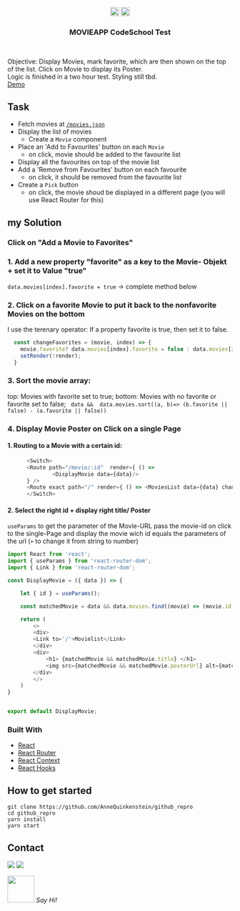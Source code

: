 <!-- https://www.markdownguide.org/basic-syntax/#reference-style-links-->
<!-- search and replace  github_repro & netlify  -->

  

<p align="center">
  <a href="mailto:a.quinkenstein@gmail.com"><img src="https://image.flaticon.com/icons/svg/725/725643.svg" height="20" width="20" /></a>
  <a href="https://linkedin.com/in/AnneQuinkenstein"><img src="https://cdn.jsdelivr.net/npm/simple-icons@3.0.1/icons/linkedin.svg" height="20"     width="20" /></a>
</p>

<!-- PROJECT LOGO -->

  <h3 align="center">MOVIEAPP CodeSchool Test</h3>

<br />
<p align="left">
   Objective: 
    Display Movies, mark favorite, which are then shown on the top of the list. 
    Click on Movie to display its Poster. 
    <br />
    Logic is finished in a two hour test. Styling still tbd. 
    <br />
      <a href="https://aquin-movies.netlify.app/">Demo</a>
</p>

## Task
- Fetch movies at [`/movies.json`](https://raw.githubusercontent.com/wildcodeschoolparis/datas/master/movies.json)
- Display the list of movies 
  - Create a `Movie` component
- Place an 'Add to Favourites' button on each `Movie`
  - on click, movie should be added to the favourite list
- Display all the favourites on top of the movie list
- Add a 'Remove from Favourites' button on each favourite
  - on click, it should be removed from the favourite list
- Create a `Pick` button 
  - on click, the movie shoud be displayed in a different page (you will use React Router for this)

## my Solution 
### Click on "Add a Movie to Favorites" 

### 1. Add a new property "favorite" as a key to the Movie- Objekt + set it to Value "true"

`data.movies[index].favorite = true`
-> complete method below

### 2. Click on a favorite Movie to put it back to the nonfavorite Movies on the bottom
I use the terenary operator: If a property favorite is true, then set it to false. 

```javascript
  const changeFavorites = (movie, index) => {
    movie.favorite? data.movies[index].favorite = false : data.movies[index].favorite = true;   
    setRender(!render); 
  }
```

### 3. Sort the movie array: 
top: Movies with favorite set to true; 
bottom: Movies with no favorite or favorite set to false; 
` data &&  data.movies.sort((a, b)=> (b.favorite || false) - (a.favorite || false))`

### 4. Display Movie Poster on Click on a single Page 
#### 1. Routing to a Movie with a certain id: 

```javascript
      <Switch>
      <Route path="/movie/:id"  render={ () => 
              <DisplayMovie data={data}/>  
      } /> 
      <Route exact path="/" render={ () => <MoviesList data={data} changeFavorites ={changeFavorites} render={render}/> }/>
      </Switch>
```
#### 2. Select the right id + display right title/ Poster 
`useParams` to get the parameter of the Movie-URL
pass the movie-id on click to the single-Page and display the movie wich id equals the parameters of the url
(`+` to change it from string to number)

```javascript
import React from 'react';
import { useParams } from 'react-router-dom';
import { Link } from 'react-router-dom';

const DisplayMovie = ({ data }) => {

    let { id } = useParams();

    const matchedMovie = data && data.movies.find((movie) => (movie.id === +id))

    return (
        <>
        <div>
        <Link to='/'>Movielist</Link>
        </div>
        <div>
            <h1> {matchedMovie && matchedMovie.title} </h1>
            <img src={matchedMovie && matchedMovie.posterUrl} alt={matchedMovie && matchedMovie.title} />
        </div>
        </>
    )
}


export default DisplayMovie;
```




### Built With

- [React](https://reactjs.org/)
- [React Router](https://reacttraining.com/blog/react-router-v6-pre/)
- [React Context](https://reactjs.org/docs/context.html)
- [React Hooks](https://reactjs.org/)

## How to get started
    git clone https://github.com/AnneQuinkenstein/github_repro
    cd github_repro
    yarn install
    yarn start


## Contact

<p> <a target="_blank" href="https://www.linkedin.com/in/anne-quinkenstein"><img src="https://img.shields.io/badge/-LinkedIn-0077B5?style=for-the-badge&logo=Linkedin&logoColor=white"></img></a>
<a target="_blank" href="mailto:a.quinkenstein@gmail.com"><img src="https://img.shields.io/badge/-Gmail-D14836?style=for-the-badge&logo=Gmail&logoColor=white"></img></a>
</p>

<img src="https://media.giphy.com/media/LnQjpWaON8nhr21vNW/giphy.gif" width="60"> <em>Say Hi!</em>